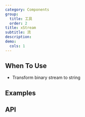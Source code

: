 ```yaml
---
category: Components
group:
  title: 工具
  order: 2
title: xStream
subtitle: 流
description:
demo:
  cols: 1
---
```


## When To Use

- Transform binary stream to string

## Examples

## API
